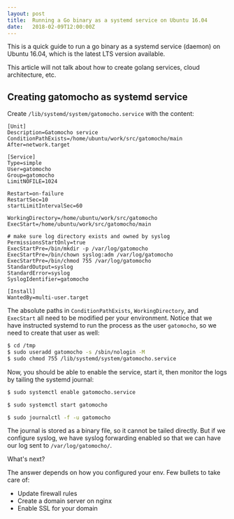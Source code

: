```yaml
---
layout: post
title:  Running a Go binary as a systemd service on Ubuntu 16.04
date:   2018-02-09T12:00:00Z
---
```


This is a quick guide to run a go binary as a systemd service (daemon) on Ubuntu 16.04, which is the latest LTS version available.

This article will not talk about how to create golang services, cloud architecture, etc.

## Creating gatomocho as systemd service

Create `/lib/systemd/system/gatomocho.service` with the content:

```
[Unit]
Description=Gatomocho service
ConditionPathExists=/home/ubuntu/work/src/gatomocho/main
After=network.target

[Service]
Type=simple
User=gatomocho
Group=gatomocho
LimitNOFILE=1024

Restart=on-failure
RestartSec=10
startLimitIntervalSec=60

WorkingDirectory=/home/ubuntu/work/src/gatomocho
ExecStart=/home/ubuntu/work/src/gatomocho/main

# make sure log directory exists and owned by syslog
PermissionsStartOnly=true
ExecStartPre=/bin/mkdir -p /var/log/gatomocho
ExecStartPre=/bin/chown syslog:adm /var/log/gatomocho
ExecStartPre=/bin/chmod 755 /var/log/gatomocho
StandardOutput=syslog
StandardError=syslog
SyslogIdentifier=gatomocho

[Install]
WantedBy=multi-user.target
```

The absolute paths in `ConditionPathExists`, `WorkingDirectory`, and `ExecStart` all need to be modified per your environment.  Notice that we have instructed systemd to run the process as the user `gatomocho`, so we need to create that user as well:

```bash
$ cd /tmp
$ sudo useradd gatomocho -s /sbin/nologin -M
$ sudo chmod 755 /lib/systemd/system/gatomocho.service
```

Now, you should be able to enable the service, start it, then monitor the logs by tailing the systemd journal:

```bash
$ sudo systemctl enable gatomocho.service

$ sudo systemctl start gatomocho

$ sudo journalctl -f -u gatomocho
```

The journal is stored as a binary file, so it cannot be tailed directly. But if we configure syslog, we have syslog forwarding enabled so that we can have our log sent to `/var/log/gatomocho/`.

What's next?

The answer depends on how you configured your env. Few bullets to take care of:

- Update firewall rules
- Create a domain server on nginx
- Enable SSL for your domain
